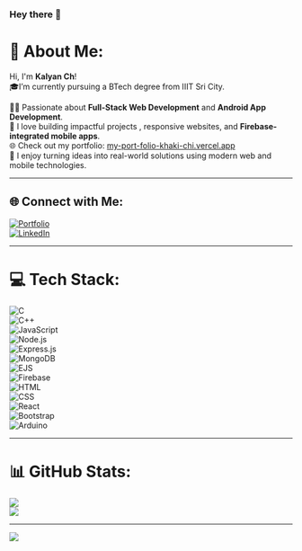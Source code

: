 ### Hey there 👋

# 💫 About Me:
Hi, I'm **Kalyan Ch**!  
🎓I’m currently pursuing a BTech degree from IIIT Sri City.

👨‍💻 Passionate about **Full-Stack Web Development** and **Android App Development**.  
🚀 I love building impactful projects , responsive websites, and **Firebase-integrated mobile apps**.  
🌐 Check out my portfolio: [my-port-folio-khaki-chi.vercel.app](https://my-port-folio-khaki-chi.vercel.app)  
📱 I enjoy turning ideas into real-world solutions using modern web and mobile technologies.

---

## 🌐 Connect with Me:
[![Portfolio](https://img.shields.io/badge/Portfolio-%23121011.svg?style=for-the-badge&logo=vercel&logoColor=white)](https://my-port-folio-khaki-chi.vercel.app)  
[![LinkedIn](https://img.shields.io/badge/LinkedIn-%230077B5.svg?style=for-the-badge&logo=linkedin&logoColor=white)](https://www.linkedin.com/in/kalyan021004)  

---

# 💻 Tech Stack:
![C](https://img.shields.io/badge/C-%2300599C.svg?style=for-the-badge&logo=c&logoColor=white)  
![C++](https://img.shields.io/badge/C++-%2300599C.svg?style=for-the-badge&logo=c%2B%2B&logoColor=white)  
![JavaScript](https://img.shields.io/badge/JavaScript-%23F7DF1E.svg?style=for-the-badge&logo=javascript&logoColor=black)  
![Node.js](https://img.shields.io/badge/Node.js-%2343853D.svg?style=for-the-badge&logo=node.js&logoColor=white)  
![Express.js](https://img.shields.io/badge/Express.js-%23000000.svg?style=for-the-badge&logo=express&logoColor=white)  
![MongoDB](https://img.shields.io/badge/MongoDB-%2347A248.svg?style=for-the-badge&logo=mongodb&logoColor=white)  
![EJS](https://img.shields.io/badge/EJS-%23000000.svg?style=for-the-badge&logo=ejs&logoColor=white)  
![Firebase](https://img.shields.io/badge/Firebase-%23039BE5.svg?style=for-the-badge&logo=firebase)  
![HTML](https://img.shields.io/badge/HTML-%23E34F26.svg?style=for-the-badge&logo=html5&logoColor=white)  
![CSS](https://img.shields.io/badge/CSS-%231572B6.svg?style=for-the-badge&logo=css3&logoColor=white)  
![React](https://img.shields.io/badge/React-%2361DAFB.svg?style=for-the-badge&logo=react&logoColor=black)  
![Bootstrap](https://img.shields.io/badge/Bootstrap-%23563D7C.svg?style=for-the-badge&logo=bootstrap&logoColor=white)  
![Arduino](https://img.shields.io/badge/Arduino-%2300979D.svg?style=for-the-badge&logo=arduino&logoColor=white)  

---

# 📊 GitHub Stats:
![](https://github-readme-streak-stats.herokuapp.com/?user=kalyan021004&theme=radical&hide_border=false)<br/>
![](https://github-readme-stats.vercel.app/api/top-langs/?username=kalyan021004&theme=radical&hide_border=false&layout=compact)

---

[![](https://visitcount.itsvg.in/api?id=kalyan021004&icon=0&color=0)](https://visitcount.itsvg.in)
